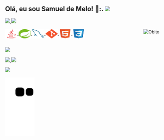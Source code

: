 ##  Olá, eu sou Samuel de Melo! 🤝:. <a href="" target= "_blank"> <img height = "24em" src = "https://visitor-badge.glitch.me/badge?page_id=Samuel-Melo" target = "_ blank"> </a>
  <div>
    <a href="https://github.com/Samuel-Melo">
      <img height = "180em" src = "https://github-readme-stats.vercel.app/api?username=Samuel-Melo&show_icons=true&theme=midnight-purple&include_all_commits=true&count_private=true" />
      <img height = "180em" src = "https://github-readme-stats.vercel.app/api/top-langs/?username=Samuel-Melo&layout=compact&langs_count=16&theme=gotham" />
  </div>
  
  <div style = "display: inline_block">

  <br>

  <img align = "center" alt = "Java" height = "30" width = "40" src = "https://raw.githubusercontent.com/devicons/devicon/master/icons/java/java-plain.svg ">

  <img align = "center" alt = "Springboot" height = "30" width = "40" src = "https://raw.githubusercontent.com/devicons/devicon/master/icons/spring/spring-original.svg ">

 <img align = "center" alt = "mysql" height = "30" width = "40" src = "https://raw.githubusercontent.com/devicons/devicon/master/icons/mysql/mysql-plain.svg ">

  <img align = "center" alt = "git" height = "30" width = "40" src = "https://raw.githubusercontent.com/devicons/devicon/master/icons/git/git-plain.svg ">

  <img align = "center" alt = "html" height = "30" width = "40" src = "https://raw.githubusercontent.com/devicons/devicon/master/icons/html5/html5-original.svg ">

  <img align = "center" alt = "css" height = "30" width = "40" src = "https://raw.githubusercontent.com/devicons/devicon/master/icons/css3/css3-original.svg ">

 <img height = "150em" align = "right" alt = "Obito" src = "https://media.giphy.com/media/MfGOjkEtoyMgFcxCSz/giphy.gif" style = "max-width: 100%;">

</div>

  ##

<div> 
<a href="https://www.linkedin.com/in/samuel-melo-/" target="_blank"> <img src = "https://img.shields.io/badge/-LinkedIn-%230077B5?style = for-the-badge & logo = linkedin & logoColor = white" target="_ blank "> </a> 
  
<a href = "mailto:samueldemelo43@gmail.com"><img src="https://img.shields.io/badge/-Gmail-%23333?style=for-the-badge&logo=gmail&logoColor=white" target ="_blank"> </a>
<a href="https://youtube.com/channel/UCGgVPXc4RQpZawenC642hSA" target="_blank"> <img src = "https://img.shields.io/badge/YouTube-FF0000?style=for-the-badge&logo=youtube&logoColor=white" target = "_ blank" > </a>
  
<!--<a href="https://www.instagram.com/#/" target="_blank"> <img src = "https://img.shields.io/badge/-Instagram-%23E4405F?style=for -the-badge & logo = instagram & logoColor = white "target =" _ blank "> </a> 

<a href="https://linktr.ee/#/" target= "_blank"> <img src = "https://img.shields.io/badge/linktree-65da65?style=for-the-badge&logo= linktree & logoColor = white "target =" _ blank "> </a> <br> -->
  
<a href="link" target="_blank"> <img src = "https://img.shields.io/badge/Discord-7289DA?style=for-the-badge&logo=discord&logoColor=white" target = "_blank "> </a>

  ![Animação de cobra](https://github.com/rafaballerini/rafaballerini/blob/output/github-contribution-grid-snake.svg)

</div>
